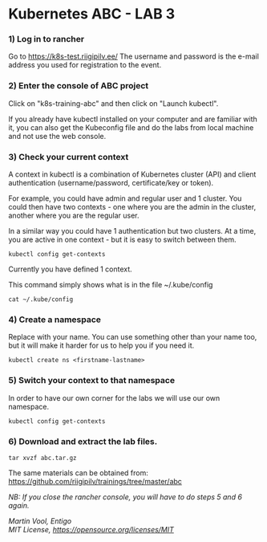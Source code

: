# Kubernetes ABC - LAB 3

### 1) Log in to rancher

Go to https://k8s-test.riigipilv.ee/
The username and password is the e-mail address you used for registration to the event.


### 2) Enter the console of ABC project

Click on "k8s-training-abc" and then click on "Launch kubectl".

If you already have kubectl installed on your computer and are familiar with it, you can also get the Kubeconfig file and do the labs from local machine and not use the web console.

### 3) Check your current context

A context in kubectl is a combination of Kubernetes cluster (API) and client authentication (username/password, certificate/key or token).

For example, you could have admin and regular user and 1 cluster.
You could then have two contexts - one where you are the admin in the cluster, another where you are the regular user.

In a similar way you could have 1 authentication but two clusters. 
At a time, you are active in one context - but it is easy to switch between them.

```kubectl config get-contexts```

Currently you have defined 1 context.

This command simply shows what is in the file  ~/.kube/config

```cat ~/.kube/config```

### 4) Create a namespace

Replace <firstname-lastname> with your name. You can use something other than your name too, but it will make it harder for us to help you if you need it.

```kubectl create ns <firstname-lastname>```


### 5) Switch your context to that namespace
In order to have our own corner for the labs we will use our own namespace.


```kubectl config set-context --current --namespace=<firstname-lastname>
kubectl config get-contexts
```
  
### 6) Download and extract the lab files.
  
```curl -o abc.tar.gz http://abc.entigo.dev/abc.tar.gz
tar xvzf abc.tar.gz
```

The same materials can be obtained from: https://github.com/riigipilv/trainings/tree/master/abc

*NB: If you close the rancher console, you will have to do steps 5 and 6 again.*



*Martin Vool, Entigo* </br>
*MIT License, https://opensource.org/licenses/MIT*
